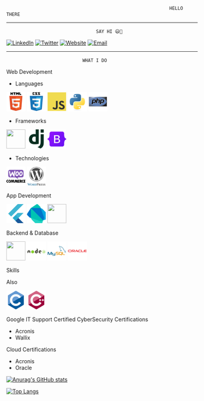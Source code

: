                                                                 HELLO THERE
								
								
							
---


								     SAY HI 😃👋
								     
[![LinkedIn](https://img.shields.io/badge/LinkedIn-Sam%20Rasugu-blue)](https://linkedin.com/in/Sam-Rasugu/)   [![Twitter](https://img.shields.io/badge/Twitter-samrasugu-00ACEE)](https://twitter.com/samrasugu) [![Website](https://img.shields.io/badge/-Website-%23318dde)](https://lehive.co.ke/)    [![Email](https://img.shields.io/badge/-GMAIL-EA4335)](mailto:mokuasamr@gmail.com)


---
								WHAT I DO
Web Development 
- Languages

<img src ="https://raw.githubusercontent.com/devicons/devicon/master/icons/html5/html5-original-wordmark.svg" width="50" height="50"> <img src ="https://raw.githubusercontent.com/devicons/devicon/master/icons/css3/css3-original-wordmark.svg" width="50" height="50"> <img src ="https://raw.githubusercontent.com/devicons/devicon/master/icons/javascript/javascript-original.svg" width="50" height="50"> <img src ="https://raw.githubusercontent.com/devicons/devicon/master/icons/python/python-original.svg" width="50" height="50"> <img src ="https://raw.githubusercontent.com/devicons/devicon/1119b9f84c0290e0f0b38982099a2bd027a48bf1/icons/php/php-original.svg" width="50" height="50">

- Frameworks

<img src ="https://camo.githubusercontent.com/5c92eeb467fd5d2b1ef1c560e3c3c2f758a8d4e03a8136bda7b41a2d3d4a1b59/68747470733a2f2f72656163746e61746976652e6465762f696d672f6865616465725f6c6f676f2e737667" width="50" height="50"> <img src ="https://raw.githubusercontent.com/devicons/devicon/1119b9f84c0290e0f0b38982099a2bd027a48bf1/icons/django/django-plain.svg" width="50" height="50">  <img src ="https://raw.githubusercontent.com/devicons/devicon/1119b9f84c0290e0f0b38982099a2bd027a48bf1/icons/bootstrap/bootstrap-original.svg" width="50" height="50">

- Technologies

<img src ="https://raw.githubusercontent.com/devicons/devicon/1119b9f84c0290e0f0b38982099a2bd027a48bf1/icons/woocommerce/woocommerce-original-wordmark.svg" width="50" height="50"> <img src ="https://raw.githubusercontent.com/devicons/devicon/master/icons/wordpress/wordpress-original.svg" width="50" height="50">


App Development

<img src ="https://raw.githubusercontent.com/devicons/devicon/1119b9f84c0290e0f0b38982099a2bd027a48bf1/icons/flutter/flutter-original.svg" height="50"> <img src ="https://raw.githubusercontent.com/devicons/devicon/master/icons/dart/dart-original.svg" width="50" height="50"> <img src ="https://camo.githubusercontent.com/5c92eeb467fd5d2b1ef1c560e3c3c2f758a8d4e03a8136bda7b41a2d3d4a1b59/68747470733a2f2f72656163746e61746976652e6465762f696d672f6865616465725f6c6f676f2e737667" width="50" height="50">

Backend & Database

<img src="https://camo.githubusercontent.com/dd4b2422ed3bfc9da88c43d18550375c66f9584327dff7ecc19315ce50b96f07/68747470733a2f2f7777772e766563746f726c6f676f2e7a6f6e652f6c6f676f732f66697265626173652f66697265626173652d69636f6e2e737667" height="50" width="50">	<img src="https://raw.githubusercontent.com/devicons/devicon/master/icons/nodejs/nodejs-original-wordmark.svg" height="50" width="50"> 		<img src ="https://raw.githubusercontent.com/devicons/devicon/master/icons/mysql/mysql-original-wordmark.svg" height="50"> 	  <img src ="https://raw.githubusercontent.com/devicons/devicon/1119b9f84c0290e0f0b38982099a2bd027a48bf1/icons/oracle/oracle-original.svg" width="50" height="50">

Skills




Also

<img src ="https://raw.githubusercontent.com/devicons/devicon/master/icons/c/c-original.svg" height="50"> <img src ="https://raw.githubusercontent.com/devicons/devicon/master/icons/cplusplus/cplusplus-original.svg" width="50" height="50">


Google IT Support Certified
CyberSecurity Certifications
- Acronis
- Wallix

Cloud Certifications
- Acronis
- Oracle



[![Anurag's GitHub stats](https://github-readme-stats.vercel.app/api?username=samrasugu&show_icons=true&theme=radical)](https://github.com/anuraghazra/github-readme-stats)

[![Top Langs](https://github-readme-stats.vercel.app/api/top-langs/?username=samrasugu&theme=radical)](https://github.com/samrasugu/github-readme-stats)



<!--START_SECTION:waka--><!--END_SECTION:waka-->

#
